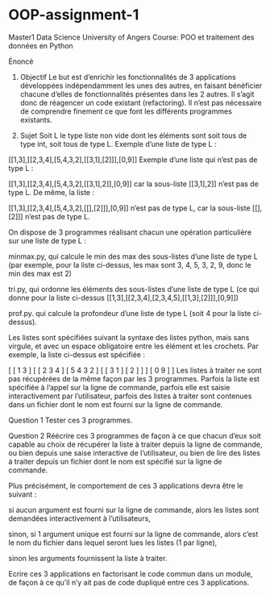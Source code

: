 # OOP-assignment-1
Master1 Data Science
University of Angers
Course: POO et traitement des données en Python

Énoncé
1. Objectif
Le but est d’enrichir les fonctionnalités de 3 applications développées indépendamment les unes des autres, en faisant bénéficier chacune d’elles de fonctionnalités présentes dans les 2 autres. Il s’agit donc de réagencer un code existant (refactoring). Il n’est pas nécessaire de comprendre finement ce que font les différents programmes existants.

2. Sujet
Soit L le type liste non vide dont les éléments sont soit tous de type int, soit tous de type L. Exemple d’une liste de type L :

[[1,3],[[2,3,4],[5,4,3,2],[[3,1],[2]]],[0,9]]
Exemple d’une liste qui n’est pas de type L :

[[1,3],[[2,3,4],[5,4,3,2],[[3,1],2]],[0,9]]
car la sous-liste [[3,1],2]] n’est pas de type L. De même, la liste :

[[1,3],[[2,3,4],[5,4,3,2],[[],[2]]],[0,9]]
n’est pas de type L, car la sous-liste [[],[2]]] n’est pas de type L.

On dispose de 3 programmes réalisant chacun une opération particulière sur une liste de type L :

minmax.py, qui calcule le min des max des sous-listes d’une liste de type L (par exemple, pour la liste ci-dessus, les max sont 3, 4, 5, 3, 2, 9, donc le min des max est 2)

tri.py, qui ordonne les éléments des sous-listes d’une liste de type L (ce qui donne pour la liste ci-dessus [[1,3],[[2,3,4],[2,3,4,5],[[1,3],[2]]],[0,9]])

prof.py. qui calcule la profondeur d’une liste de type L (soit 4 pour la liste ci-dessus).

Les listes sont spécifiées suivant la syntaxe des listes python, mais sans virgule, et avec un espace obligatoire entre les élément et les crochets. Par exemple, la liste ci-dessus est spécifiée :

[ [ 1 3 ] [ [ 2 3 4 ] [ 5 4 3 2 ] [ [ 3 1 ] [ 2 ] ] ] [ 0 9 ] ]
Les listes à traiter ne sont pas récupérées de la même façon par les 3 programmes. Parfois la liste est spécifiée à l’appel sur la ligne de commande, parfois elle est saisie interactivement par l’utilisateur, parfois des listes à traiter sont contenues dans un fichier dont le nom est fourni sur la ligne de commande.

Question 1
Tester ces 3 programmes.

Question 2
Réécrire ces 3 programmes de façon à ce que chacun d’eux soit capable au choix de récupérer la liste à traiter depuis la ligne de commande, ou bien depuis une saise interactive de l’utilisateur, ou bien de lire des listes à traiter depuis un fichier dont le nom est spécifié sur la ligne de commande.

Plus précisément, le comportement de ces 3 applications devra être le suivant :

si aucun argument est fourni sur la ligne de commande, alors les listes sont demandées interactivement à l’utilisateurs,

sinon, si 1 argument unique est fourni sur la ligne de commande, alors c’est le nom du fichier dans lequel seront lues les listes (1 par ligne),

sinon les arguments fournissent la liste à traiter.

Ecrire ces 3 applications en factorisant le code commun dans un module, de façon à ce qu’il n’y ait pas de code dupliqué entre ces 3 applications.
